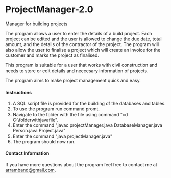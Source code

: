 # ProjectManager-2.0
Manager for building projects

The program allows a user to enter the details of a build project. Each project can be edited
and the user is allowed to change the due date, total amount, and the details of the contractor
of the project. The program will also allow the user to finalise a project which will create 
an invoice for the customer and marks the project as finalised.

This program is suitable for a user that works with civil construction and needs to store or edit
details and neccesary information of projects.

The program aims to make project management quick and easy.

#### Instructions

1. A SQL script file is provided for the building of the databases and tables.
2. To use the program run command promt.
3. Navigate to the folder with the file using command "cd C:\\folderwithjavafile".
4. Enter the command "javac projectManager.java DatabaseManager.java Person.java Project.java"
5. Enter the command "java projectManager.java"
6. The program should now run.

#### Contact Information

If you have more questions about the program feel free to contact me at arramband@gmail.com.
